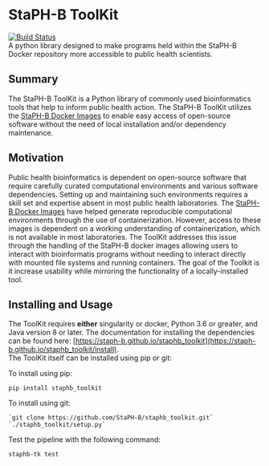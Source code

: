 # StaPH-B ToolKit
[![Build Status](https://travis-ci.org/StaPH-B/staphb_toolkit.svg?branch=master)](https://travis-ci.org/StaPH-B/staphb_toolkit)  
A python library designed to make programs held within the StaPH-B Docker repository more accessible to public health scientists.

## Summary
The StaPH-B ToolKit is a Python library of commonly used bioinformatics tools that help to inform public health action. The StaPH-B ToolKit utilizes the [StaPH-B Docker Images](https://github.com/StaPH-B/docker-builds) to enable easy access of open-source software without the need of local installation and/or dependency maintenance.

## Motivation
Public health bioinformatics is dependent on open-source software that require carefully curated computational environments and various software dependencies. Setting up and maintaining such environments requires a skill set and expertise absent in most public health laboratories. The [StaPH-B Docker Images](https://github.com/StaPH-B/docker-builds) have helped generate reproducible computational environments through the use of containerization. However, access to these images is dependent on a working understanding of containerization, which is not available in most laboratories. The ToolKit addresses this issue through the handling of the StaPH-B docker images allowing users to interact with bioinformatis programs without needing to interact directly with mounted file systems and running containers. The goal of the Toolkit is it increase usability while mirroring the functionality of a locally-installed tool.

## Installing and Usage
The ToolKit requires **either** singularity or docker, Python 3.6 or greater, and Java version 8 or later.
The documentation for installing the dependencies can be found here: [https://staph-b.github.io/staphb_toolkit](https://staph-b.github.io/staphb_toolkit/install).  
The ToolKit itself can be installed using pip or git:

To install using pip:
```
pip install staphb_toolkit
```

To install using git:
```
`git clone https://github.com/StaPH-B/staphb_toolkit.git`
`./staphb_toolkit/setup.py`
```

Test the pipeline with the following command:  
```
staphb-tk test
```

